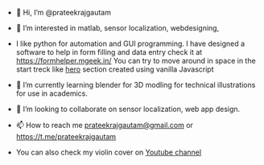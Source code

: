 - 👋 Hi, I’m @prateekrajgautam
- 👀 I’m interested in matlab, sensor localization, webdesigning, 
- I like python for automation and GUI programming. I have designed a software to help in form filling and data entry check it at https://formhelper.mgeek.in/ You can try to move around in space in the start treck like [hero](https://formhelper.mgeek.in) section created using vanilla Javascript
- 🌱 I’m currently learning blender for 3D modling for technical illustrations for use in academics.
- 💞️ I’m looking to collaborate on sensor localization, web app design. 
- 📫 How to reach me prateekrajgautam@gmail.com or https://t.me/prateekrajgautam

- You can also check my violin cover on [Youtube channel](https://www.youtube.com/channel/UCLWIqKtuyIsrz_OJH1434YA)

<!---
prateekrajgautam/prateekrajgautam is a ✨ special ✨ repository because its `README.md` (this file) appears on your GitHub profile.
You can click the Preview link to take a look at your changes.
--->
